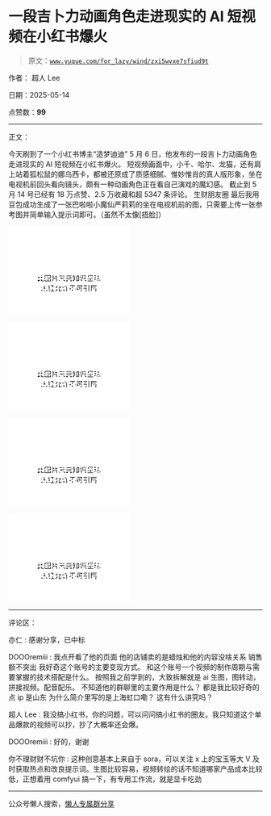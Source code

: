 # 一段吉卜力动画角色走进现实的 AI 短视频在小红书爆火

> 原文：[`www.yuque.com/for_lazy/wind/zxi5wvxe7sfiud9t`](https://www.yuque.com/for_lazy/wind/zxi5wvxe7sfiud9t)

作者： 超人 Lee

日期：2025-05-14

点赞数：**99**

* * *

正文：

今天刷到了一个小红书博主“造梦迪迪” 5 月 6 日，他发布的一段吉卜力动画角色走进现实的 AI 短视频在小红书爆火。
短视频画面中，小千、哈尔、龙猫，还有肩上站着狐松鼠的娜乌西卡，都被还原成了质感细腻、惟妙惟肖的真人版形象，坐在电视机前回头看向镜头，颇有一种动画角色正在看自己演戏的魔幻感。
截止到 5 月 14 号已经有 18 万点赞、2.5 万收藏和超 5347 条评论。 生财朋友圈
最后我用豆包成功生成了一张巴啦啦小魔仙严莉莉的坐在电视机前的图，只需要上传一张参考图并简单输入提示词即可。（虽然不太像[捂脸]）

![](img/9e83907020cfebac057db4f3f7e4c445.png "None")

![](img/58ab49ac37dd9b469fb296363f9bf7fa.png "None")

![](img/89af9067697500d73c8b34d52c75492d.png "None")

![](img/42619a2c66bc719b2be31355ab851099.png "None")

* * *

评论区：

亦仁 : 感谢分享，已中标

DOOOremiii : 我点开看了他的页面 他的店铺卖的是蜡烛和他的内容没啥关系 销售额不突出 我好奇这个账号的主要变现方式。
和这个账号一个视频的制作周期与需要掌握的技术搭配是什么。 按照我之前学到的，大致拆解就是 ai 生图，图转动，拼接视频。配音配乐。
不知道他的群聊里的主要作用是什么？ 都是我比较好奇的点 ip 是山东 为什么简介里写的是上海虹口嘞？ 这有什么讲究吗？

超人 Lee : 我没搞小红书，你的问题，可以问问搞小红书的圈友。我只知道这个单品爆款的视频可以抄，抄了大概率还会爆。

DOOOremiii : 好的，谢谢

你不理财财不坑你 : 这种创意基本上来自于 sora，可以关注 x 上的宝玉等大 V 及时获取热点和改良提示词。生图比较容易，视频转绘的话不知道哪家产品成本比较低，正想着用 comfyui 搞一下，有专用工作流，就是显卡吃劲

* * *

公众号懒人搜索，[懒人专属群分享](https://lazybook.fun/#/blog/group)
